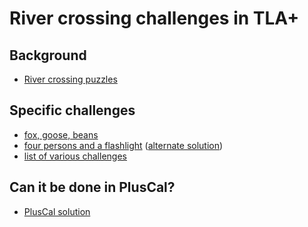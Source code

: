 # River crossing challenges in TLA+

## Background

- [River crossing puzzles](https://en.wikipedia.org/wiki/River_crossing_puzzle)

## Specific challenges

- [fox, goose, beans](https://en.wikipedia.org/wiki/Wolf,_goat_and_cabbage_problem)
- [four persons and a flashlight](
https://en.wikipedia.org/wiki/Bridge_and_torch_problem) ([alternate solution](https://gist.github.com/konnov/17a182a4e223d4173c8a2db3fc6879f6))
- [list of various challenges](http://brainden.com/crossing-river.htm)

## Can it be done in PlusCal?

- [PlusCal solution](https://surfingcomplexity.blog/2014/06/04/crossing-the-river-with-tla/)
